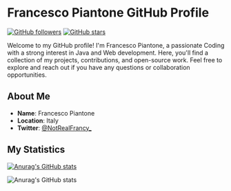 # Francesco Piantone GitHub Profile

[![GitHub followers](https://img.shields.io/github/followers/NotRealFrancy?label=Follow&style=social)](https://github.com/NotRealFrancy)
[![GitHub stars](https://img.shields.io/github/stars/NotRealFrancy?style=social)](https://github.com/NotRealFrancy)

Welcome to my GitHub profile! I'm Francesco Piantone, a passionate Coding with a strong interest in Java and Web development. Here, you'll find a collection of my projects, contributions, and open-source work. Feel free to explore and reach out if you have any questions or collaboration opportunities.

## About Me

- **Name**: Francesco Piantone
- **Location**: Italy
- **Twitter**: [@NotRealFrancy_](https://twitter.com/NotRealFrancy_)

## My Statistics
[![Anurag's GitHub stats](https://github-readme-stats.vercel.app/api?username=NotRealFrancy)](https://github.com/NotRealFrancy/)

![Anurag's GitHub stats](https://github-readme-stats.vercel.app/api?username=anuraghazra&show_icons=true&theme=transparent)

